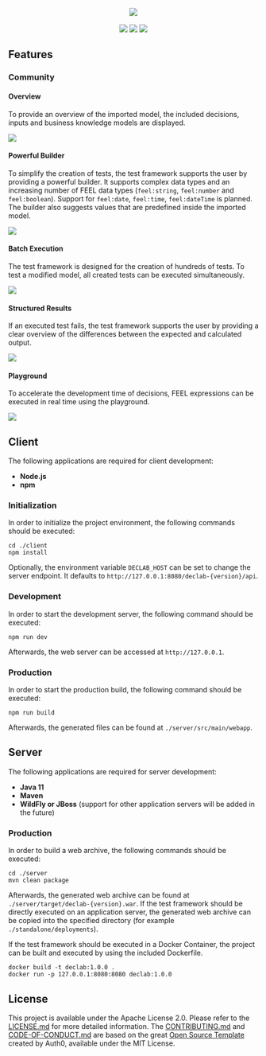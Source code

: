 <p align="center">
  <img src="https://raw.githubusercontent.com/materna-se/declab/master/docs/logo.png">
  <br><br>
  <img src="https://img.shields.io/github/license/materna-se/declab.svg?style=flat-square">
  <img src="https://img.shields.io/circleci/build/github/materna-se/declab.svg?style=flat-square">
  <img src="https://img.shields.io/docker/pulls/maternase/declab?style=flat-square">
</p>

## Features
### Community
#### Overview
To provide an overview of the imported model, the included decisions, inputs and business knowledge models are displayed.

![](./docs/model-overview.png)

#### Powerful Builder
To simplify the creation of tests, the test framework supports the user by providing a powerful builder.
It supports complex data types and an increasing number of FEEL data types
(`feel:string`, `feel:number` and `feel:boolean`). Support for `feel:date`, `feel:time`, `feel:dateTime` is planned.
The builder also suggests values that are predefined inside the imported model.

![](./docs/builder.png)

#### Batch Execution
The test framework is designed for the creation of hundreds of tests.
To test a modified model, all created tests can be executed simultaneously.

![](./docs/test-execution.gif)

#### Structured Results
If an executed test fails, the test framework supports the user by providing
a clear overview of the differences between the expected and calculated output.

![](./docs/test-output.png)

#### Playground
To accelerate the development time of decisions, FEEL expressions
can be executed in real time using the playground.

![](./docs/playground.png)

## Client
The following applications are required for client development:
- **Node.js**
- **npm**

### Initialization
In order to initialize the project environment, the following commands should be executed:
```
cd ./client
npm install
```

Optionally, the environment variable `DECLAB_HOST` can be set to change the server endpoint. It defaults to `http://127.0.0.1:8080/declab-{version}/api`.

### Development
In order to start the development server, the following command should be executed:
```
npm run dev
```
Afterwards, the web server can be accessed at `http://127.0.0.1`.

### Production
In order to start the production build, the following command should be executed:
```
npm run build
```
Afterwards, the generated files can be found at `./server/src/main/webapp`.

## Server
The following applications are required for server development:
- **Java 11**
- **Maven**
- **WildFly or JBoss** (support for other application servers will be added in the future)

### Production
In order to build a web archive, the following commands should be executed:
```
cd ./server
mvn clean package
```
Afterwards, the generated web archive can be found at `./server/target/declab-{version}.war`.
If the test framework should be directly executed on an application server, the generated
web archive can be copied into the specified directory (for example `./standalone/deployments`).

If the test framework should be executed in a Docker Container,
the project can be built and executed by using the included Dockerfile.
```
docker build -t declab:1.0.0 .
docker run -p 127.0.0.1:8080:8080 declab:1.0.0 
```

## License
This project is available under the Apache License 2.0. Please refer to the [LICENSE.md](https://github.com/declab/LICENSE.md) for more detailed information.
The [CONTRIBUTING.md](https://github.com/declab/CONTRIBUTING.md) and [CODE-OF-CONDUCT.md](https://github.com/declab/CODE-OF-CONDUCT.md) are based on the great [Open Source Template](https://github.com/auth0/open-source-template) created by Auth0, available under the MIT License.